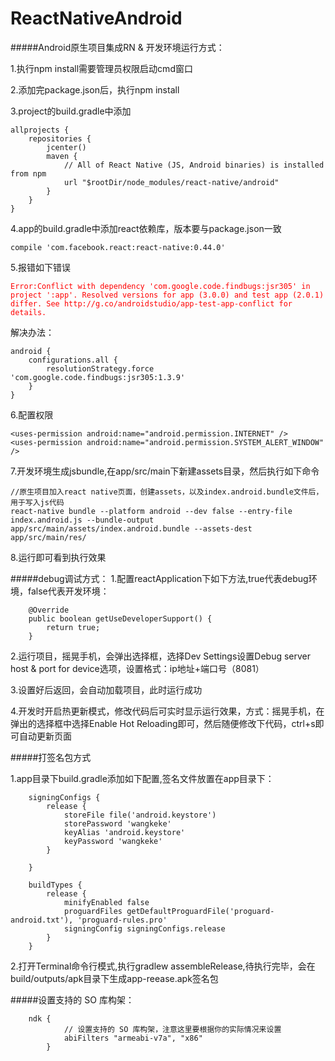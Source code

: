# ReactNativeAndroid

#####Android原生项目集成RN & 开发环境运行方式：

1.执行npm install需要管理员权限启动cmd窗口

2.添加完package.json后，执行npm install

3.project的build.gradle中添加
```
allprojects {
    repositories {
        jcenter()
        maven {
            // All of React Native (JS, Android binaries) is installed from npm
            url "$rootDir/node_modules/react-native/android"
        }
    }
}

```

4.app的build.gradle中添加react依赖库，版本要与package.json一致

```
compile 'com.facebook.react:react-native:0.44.0'
```

5.报错如下错误

<font color="red">

```
Error:Conflict with dependency 'com.google.code.findbugs:jsr305' in project ':app'. Resolved versions for app (3.0.0) and test app (2.0.1) differ. See http://g.co/androidstudio/app-test-app-conflict for details.

```

</font>

解决办法：

```
android {
    configurations.all {
        resolutionStrategy.force 'com.google.code.findbugs:jsr305:1.3.9'
    }
}
```
6.配置权限

```
<uses-permission android:name="android.permission.INTERNET" />
<uses-permission android:name="android.permission.SYSTEM_ALERT_WINDOW" />
```

7.开发环境生成jsbundle,在app/src/main下新建assets目录，然后执行如下命令

```
//原生项目加入react native页面，创建assets，以及index.android.bundle文件后，用于写入js代码
react-native bundle --platform android --dev false --entry-file index.android.js --bundle-output app/src/main/assets/index.android.bundle --assets-dest app/src/main/res/

```
8.运行即可看到执行效果


#####debug调试方式：
1.配置reactApplication下如下方法,true代表debug环境，false代表开发环境：
```
    @Override
    public boolean getUseDeveloperSupport() {
        return true;
    }
```

2.运行项目，摇晃手机，会弹出选择框，选择Dev Settings设置Debug server host & port for device选项，设置格式：ip地址+端口号（8081）

3.设置好后返回，会自动加载项目，此时运行成功

4.开发时开启热更新模式，修改代码后可实时显示运行效果，方式：摇晃手机，在弹出的选择框中选择Enable Hot Reloading即可，然后随便修改下代码，ctrl+s即可自动更新页面

#####打签名包方式

1.app目录下build.gradle添加如下配置,签名文件放置在app目录下：

```
    signingConfigs {
        release {
            storeFile file('android.keystore')
            storePassword 'wangkeke'
            keyAlias 'android.keystore'
            keyPassword 'wangkeke'
        }

    }

    buildTypes {
        release {
            minifyEnabled false
            proguardFiles getDefaultProguardFile('proguard-android.txt'), 'proguard-rules.pro'
            signingConfig signingConfigs.release
        }
    }
```

2.打开Terminal命令行模式,执行gradlew assembleRelease,待执行完毕，会在build/outputs/apk目录下生成app-reease.apk签名包

#####设置支持的 SO 库构架：

```
    ndk {
            // 设置支持的 SO 库构架，注意这里要根据你的实际情况来设置
            abiFilters "armeabi-v7a", "x86"
        }
```